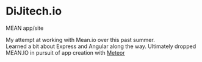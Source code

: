 # DiJitech.io
MEAN app/site

My attempt at working with Mean.io over this past summer. <br/>
Learned a bit about Express and Angular along the way. Ultimately dropped MEAN.IO in pursuit of app creation with <a href="https://www.meteor.com/" target="_blank">Meteor</a>
